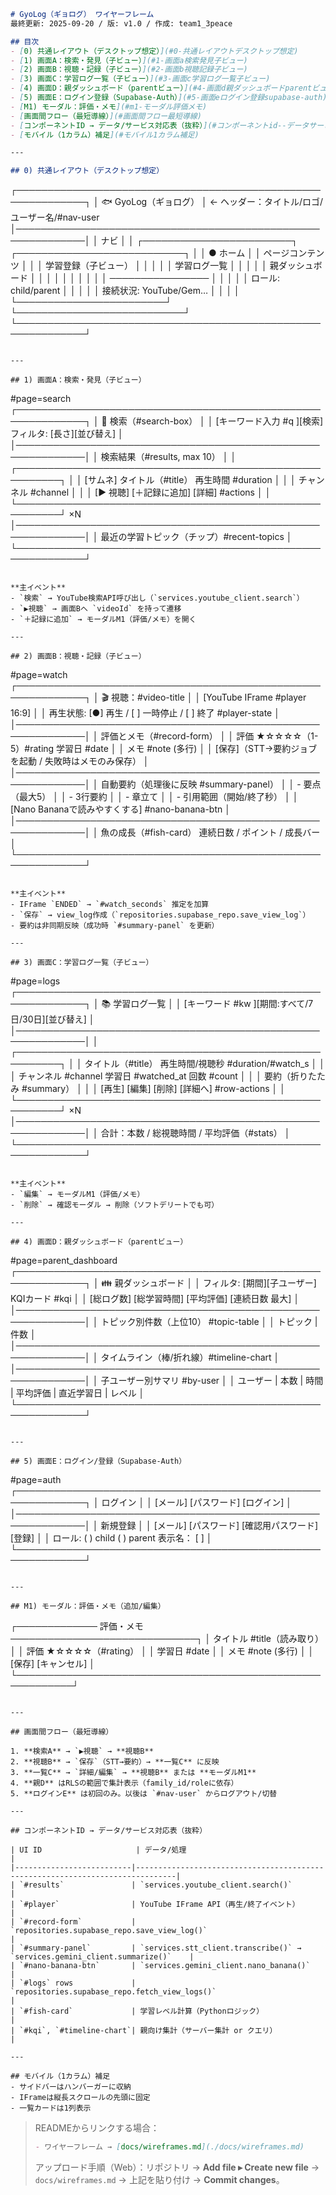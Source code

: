 ```md
# GyoLog（ギョログ） ワイヤーフレーム
最終更新: 2025-09-20 / 版: v1.0 / 作成: team1_3peace

## 目次
- [0) 共通レイアウト（デスクトップ想定）](#0-共通レイアウトデスクトップ想定)
- [1) 画面A：検索・発見（子ビュー）](#1-画面a検索発見子ビュー)
- [2) 画面B：視聴・記録（子ビュー）](#2-画面b視聴記録子ビュー)
- [3) 画面C：学習ログ一覧（子ビュー）](#3-画面c学習ログ一覧子ビュー)
- [4) 画面D：親ダッシュボード（parentビュー）](#4-画面d親ダッシュボードparentビュー)
- [5) 画面E：ログイン登録（Supabase-Auth）](#5-画面eログイン登録supabase-auth)
- [M1) モーダル：評価・メモ](#m1-モーダル評価メモ)
- [画面間フロー（最短導線）](#画面間フロー最短導線)
- [コンポーネントID → データ/サービス対応表（抜粋）](#コンポーネントid--データサービス対応表抜粋)
- [モバイル（1カラム）補足](#モバイル1カラム補足)

---

## 0) 共通レイアウト（デスクトップ想定）

```

┌─────────────────────────────────────────────────────────────┐
│ 🐟 GyoLog（ギョログ）                                    │  ← ヘッダー：タイトル/ロゴ/ユーザー名/#nav-user
│─────────────────────────────────────────────────────────────│
│  ナビ                                                       │
│  ┌────────────────────────┐  ┌───────────────────────────┐
│  │ ● ホーム               │  │ ページコンテンツ           │
│  │   学習登録（子ビュー） │  │                           │
│  │   学習ログ一覧         │  │                           │
│  │   親ダッシュボード     │  │                           │
│  │                        │  │                           │
│  │ ────────────────      │  │                           │
│  │ ロール: child/parent   │  │                           │
│  │ 接続状況: YouTube/Gem… │  │                           │
│  └────────────────────────┘  └───────────────────────────┘
└─────────────────────────────────────────────────────────────┘

```

---

## 1) 画面A：検索・発見（子ビュー）

```

\#page=search
┌─────────────────────────────────────────────────────────────┐
│ 🔎 検索（#search-box）                                     │
│ \[キーワード入力 #q       ]\[検索]  フィルタ: \[長さ]\[並び替え] │
│─────────────────────────────────────────────────────────────│
│ 検索結果（#results, max 10）                               │
│ ┌─────────────────────────────────────────────────────────┐
│ │ \[サムネ]  タイトル（#title）        再生時間 #duration    │
│ │ チャンネル #channel                                     │
│ │ \[▶ 視聴] \[＋記録に追加] \[詳細] #actions                  │
│ └─────────────────────────────────────────────────────────┘ ×N
│─────────────────────────────────────────────────────────────│
│ 最近の学習トピック（チップ）#recent-topics                │
└─────────────────────────────────────────────────────────────┘

```

**主イベント**
- `検索` → YouTube検索API呼び出し（`services.youtube_client.search`）
- `▶視聴` → 画面Bへ `videoId` を持って遷移
- `＋記録に追加` → モーダルM1（評価/メモ）を開く

---

## 2) 画面B：視聴・記録（子ビュー）

```

\#page=watch
┌─────────────────────────────────────────────────────────────┐
│ 🎬 視聴：#video-title                                      │
│ \[YouTube IFrame #player 16:9]                              │
│  再生状態: \[●] 再生 / \[ ] 一時停止 / \[ ] 終了 #player-state │
│─────────────────────────────────────────────────────────────│
│ 評価とメモ（#record-form）                                 │
│ 評価 ★☆☆☆☆（1-5）#rating    学習日 #date                  │
│ メモ #note (多行)                                          │
│ \[保存]（STT→要約ジョブを起動 / 失敗時はメモのみ保存）     │
│─────────────────────────────────────────────────────────────│
│ 自動要約（処理後に反映 #summary-panel）                    │
│  - 要点（最大5）                                           │
│  - 3行要約                                                 │
│  - 章立て                                                  │
│  - 引用範囲（開始/終了秒）                                 │
│ \[Nano Bananaで読みやすくする] #nano-banana-btn             │
│─────────────────────────────────────────────────────────────│
│ 魚の成長（#fish-card） 連続日数 / ポイント / 成長バー      │
└─────────────────────────────────────────────────────────────┘

```

**主イベント**
- IFrame `ENDED` → `#watch_seconds` 推定を加算
- `保存` → view_log作成（`repositories.supabase_repo.save_view_log`）
- 要約は非同期反映（成功時 `#summary-panel` を更新）

---

## 3) 画面C：学習ログ一覧（子ビュー）

```

\#page=logs
┌─────────────────────────────────────────────────────────────┐
│ 📚 学習ログ一覧                                             │
│ \[キーワード #kw ]\[期間:すべて/7日/30日]\[並び替え]         │
│─────────────────────────────────────────────────────────────│
│ ┌─────────────────────────────────────────────────────────┐
│ │ タイトル（#title）  再生時間/視聴秒 #duration/#watch\_s   │
│ │ チャンネル #channel   学習日 #watched\_at  回数 #count     │
│ │ 要約（折りたたみ #summary）                              │
│ │ \[再生] \[編集] \[削除] \[詳細へ] #row-actions               │
│ └─────────────────────────────────────────────────────────┘ ×N
│─────────────────────────────────────────────────────────────│
│ 合計：本数 / 総視聴時間 / 平均評価（#stats）               │
└─────────────────────────────────────────────────────────────┘

```

**主イベント**
- `編集` → モーダルM1（評価/メモ）
- `削除` → 確認モーダル → 削除（ソフトデリートでも可）

---

## 4) 画面D：親ダッシュボード（parentビュー）

```

\#page=parent\_dashboard
┌─────────────────────────────────────────────────────────────┐
│ 👪 親ダッシュボード                                         │
│ フィルタ: \[期間]\[子ユーザー]  KQIカード #kqi                │
│ \[総ログ数] \[総学習時間] \[平均評価] \[連続日数 最大]          │
│─────────────────────────────────────────────────────────────│
│ トピック別件数（上位10） #topic-table                       │
│  トピック | 件数                                            │
│─────────────────────────────────────────────────────────────│
│ タイムライン（棒/折れ線）#timeline-chart                    │
│─────────────────────────────────────────────────────────────│
│ 子ユーザー別サマリ #by-user                                 │
│  ユーザー | 本数 | 時間 | 平均評価 | 直近学習日 | レベル    │
└─────────────────────────────────────────────────────────────┘

```

---

## 5) 画面E：ログイン/登録（Supabase-Auth）

```

\#page=auth
┌─────────────────────────────────────────────────────────────┐
│ ログイン                                                   │
│ \[メール] \[パスワード] \[ログイン]                           │
│─────────────────────────────────────────────────────────────│
│ 新規登録                                                   │
│ \[メール] \[パスワード] \[確認用パスワード] \[登録]            │
│  ロール: ( ) child  ( ) parent  表示名： \[       ]         │
└─────────────────────────────────────────────────────────────┘

```

---

## M1) モーダル：評価・メモ（追加/編集）

```

┌───────────── 評価・メモ ──────────────────────────────┐
│ タイトル #title（読み取り）                                │
│ 評価 ★☆☆☆☆（#rating）                                     │
│ 学習日 #date                                               │
│ メモ #note (多行)                                          │
│ \[保存]  \[キャンセル]                                       │
└───────────────────────────────────────────────────────────┘

```

---

## 画面間フロー（最短導線）

1. **検索A** → `▶視聴` → **視聴B**
2. **視聴B** → `保存`（STT→要約）→ **一覧C** に反映
3. **一覧C** → `詳細/編集` → **視聴B** または **モーダルM1**
4. **親D** はRLSの範囲で集計表示（family_id/roleに依存）
5. **ログインE** は初回のみ。以後は `#nav-user` からログアウト/切替

---

## コンポーネントID → データ/サービス対応表（抜粋）

| UI ID                     | データ/処理                                                                    |
|--------------------------|-------------------------------------------------------------------------------|
| `#results`               | `services.youtube_client.search()`                                           |
| `#player`                | YouTube IFrame API（再生/終了イベント）                                      |
| `#record-form`           | `repositories.supabase_repo.save_view_log()`                                 |
| `#summary-panel`         | `services.stt_client.transcribe()` → `services.gemini_client.summarize()`    |
| `#nano-banana-btn`       | `services.gemini_client.nano_banana()`                                       |
| `#logs` rows             | `repositories.supabase_repo.fetch_view_logs()`                               |
| `#fish-card`             | 学習レベル計算（Pythonロジック）                                             |
| `#kqi`, `#timeline-chart`| 親向け集計（サーバー集計 or クエリ）                                         |

---

## モバイル（1カラム）補足
- サイドバーはハンバーガーに収納
- IFrameは縦長スクロールの先頭に固定
- 一覧カードは1列表示
```

> READMEからリンクする場合：
>
> ```md
> - ワイヤーフレーム → [docs/wireframes.md](./docs/wireframes.md)
> ```
>
> アップロード手順（Web）：リポジトリ → **Add file ▸ Create new file** → `docs/wireframes.md` → 上記を貼り付け → **Commit changes**。
